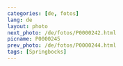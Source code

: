 ```yaml
---
categories: [de, fotos]
lang: de
layout: photo
next_photo: /de/fotos/P0000242.html
picname: P0000245
prev_photo: /de/fotos/P0000244.html
tags: [Springbocks]
---
```

